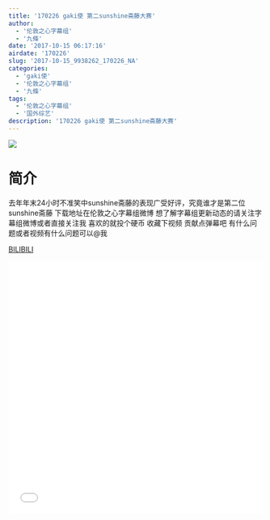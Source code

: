 ```yaml
---
title: '170226 gaki使 第二sunshine斋藤大赛'
author: 
  - '伦敦之心字幕组'
  - '九條'
date: '2017-10-15 06:17:16'
airdate: '170226'
slug: '2017-10-15_9938262_170226_NA'
categories: 
  - 'gaki使'
  - '伦敦之心字幕组'
  - '九條'
tags: 
  - '伦敦之心字幕组'
  - '国外综艺'
description: '170226 gaki使 第二sunshine斋藤大赛'
---
```


![](https://i.imgur.com/DdMhNhx.jpg)

# 简介  
去年年末24小时不准笑中sunshine斋藤的表现广受好评，究竟谁才是第二位sunshine斋藤 下载地址在伦敦之心字幕组微博 想了解字幕组更新动态的请关注字幕组微博或者直接关注我 喜欢的就投个硬币 收藏下视频 贡献点弹幕吧
有什么问题或者视频有什么问题可以@我

  [BILIBILI](https://www.bilibili.com/video/av9938262/)


  <iframe src="//www.bilibili.com/html/html5player.html?cid=16428730&aid=9938262" width="100%" height="500" frameborder="0" allowfullscreen="allowfullscreen"></iframe>
